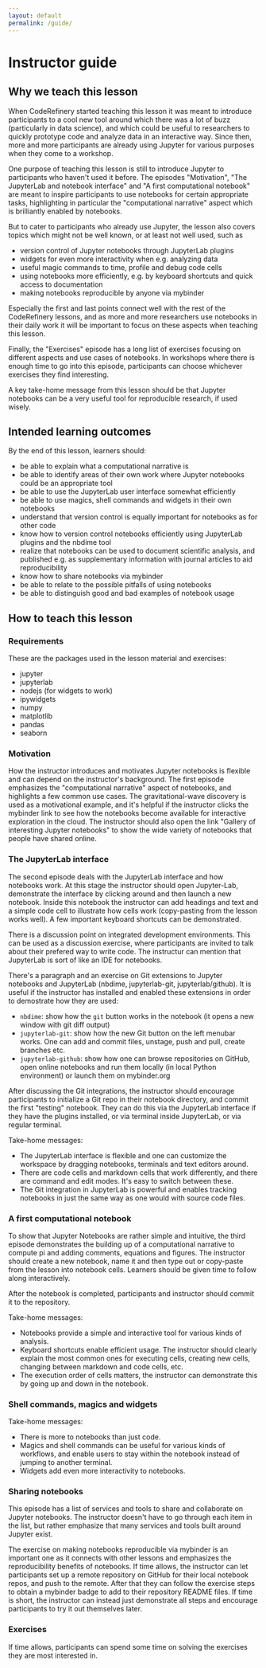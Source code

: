 ```yaml
---
layout: default
permalink: /guide/
---
```


# Instructor guide

## Why we teach this lesson

When CodeRefinery started teaching this lesson it was meant to introduce participants
to a cool new tool around which there was a lot of buzz (particularly in data science),
and which could be useful to researchers to quickly prototype code and analyze data in an interactive way.
Since then, more and more participants are already using Jupyter for various purposes
when they come to a workshop.

One purpose of teaching this lesson is still to introduce Jupyter to participants who haven't
used it before. The episodes "Motivation", "The JupyterLab and notebook interface" and
"A first computational notebook" are meant to inspire participants to use notebooks for
certain appropriate tasks, highlighting in particular the "computational narrative" aspect
which is brilliantly enabled by notebooks.

But to cater to participants who already use Jupyter, the lesson also covers
topics which might not be well known, or at least not well used, such as
- version control of Jupyter notebooks through JupyterLab plugins
- widgets for even more interactivity when e.g. analyzing data
- useful magic commands to time, profile and debug code cells
- using notebooks more efficiently, e.g. by keyboard shortcuts and quick access to documentation
- making notebooks reproducible by anyone via mybinder

Especially the first and last points connect well with the rest of the CodeRefinery lessons,
and as more and more researchers use notebooks in their daily work it will be important
to focus on these aspects when teaching this lesson.

Finally, the "Exercises" episode has a long list of exercises focusing on
different aspects and use cases of notebooks. In workshops where there is enough time
to go into this episode, participants can choose whichever exercises they find interesting.

A key take-home message from this lesson should be that Jupyter notebooks
can be a very useful tool for reproducible research, if used wisely.

## Intended learning outcomes

By the end of this lesson, learners should:
- be able to explain what a computational narrative is
- be able to identify areas of their own work where Jupyter notebooks could be an appropriate tool
- be able to use the JupyterLab user interface somewhat efficiently
- be able to use magics, shell commands and widgets in their own notebooks
- understand that version control is equally important for notebooks as for other code
- know how to version control notebooks efficiently using JupyterLab plugins and the nbdime tool
- realize that notebooks can be used to document scientific analysis, and published
  e.g. as supplementary information with journal articles to aid reproducibility
- know how to share notebooks via mybinder
- be able to relate to the possible pitfalls of using notebooks
- be able to distinguish good and bad examples of notebook usage

## How to teach this lesson

### Requirements

These are the packages used in the lesson material and exercises:
- jupyter
- jupyterlab
- nodejs (for widgets to work)
- ipywidgets
- numpy
- matplotlib
- pandas
- seaborn

### Motivation

How the instructor introduces and motivates Jupyter notebooks is flexible and
can depend on the instructor's background. The first episode emphasizes the
"computational narrative" aspect of notebooks, and highlights a few
common use cases. The gravitational-wave discovery is used as a motivational
example, and it's helpful if the instructor clicks the mybinder link to see how
the notebooks become available for interactive exploration in the cloud.
The instructor should also open the link "Gallery of interesting Jupyter notebooks"
to show the wide variety of notebooks that people have shared online.


### The JupyterLab interface

The second episode deals with the JupyterLab interface and how notebooks work. At
this stage the instructor should open Jupyter-Lab, demonstrate the
interface by clicking around and then launch a new notebook. Inside this notebook
the instructor can add headings and text and a simple code cell to illustrate
how cells work (copy-pasting from the lesson works well). A few important keyboard
shortcuts can be demonstrated.

There is a discussion point on integrated development environments. This can
be used as a discussion exercise, where participants are invited to talk about
their prefered way to write code. The instructur can mention that JupyterLab is
sort of like an IDE for notebooks.

There's a paragraph and an exercise on Git extensions to Jupyter notebooks and JupyterLab
(nbdime, jupyterlab-git, jupyterlab/github). It is useful if the instructor has installed and
enabled these extensions in order to demostrate how they are used:
- `nbdime`: show how the `git` button works in the notebook (it opens a new window with git diff output)
- `jupyterlab-git`: show how the new Git button on the left menubar works. One can add and commit files,
  unstage, push and pull, create branches etc.
- `jupyterlab-github`: show how one can browse repositories on GitHub, open online notebooks and run them
  locally (in local Python environment) or launch them on mybinder.org

After discussing the Git integrations, the instructor should encourage participants to
initialize a Git repo in their notebook directory, and commit the first "testing" notebook.
They can do this via the JupyterLab interface if they have the plugins installed, or via
terminal inside JupyterLab, or via regular terminal.

Take-home messages:
- The JupyterLab interface is flexible and one can customize the workspace by dragging
  notebooks, terminals and text editors around.
- There are code cells and markdown cells that work differently, and there are
  command and edit modes. It's easy to switch between these.
- The Git integration in JupyterLab is powerful and enables tracking notebooks in just
  the same way as one would with source code files.

### A first computational notebook

To show that Jupyter Notebooks are rather simple and intuitive, the third episode
demonstrates the building up of a computational narrative
to compute pi and adding comments, equations and figures.
The instructor should create a new notebook, name it and then type out or copy-paste from the lesson
into notebook cells. Learners should be given time to follow along interactively.

After the notebook is completed, participants and instructor should commit it to the
repository.

Take-home messages:
- Notebooks provide a simple and interactive tool for various kinds of analysis.
- Keyboard shortcuts enable efficient usage. The instructor should clearly
  explain the most common ones for executing cells, creating new cells, changing
  between markdown and code cells, etc.
- The execution order of cells matters, the instructor can demonstrate this by
  going up and down in the notebook.


### Shell commands, magics and widgets

Take-home messages:
- There is more to notebooks than just code.
- Magics and shell commands can be useful for various kinds of workflows, and enable
  users to stay within the notebook instead of jumping to another terminal.
- Widgets add even more interactivity to notebooks.

### Sharing notebooks

This episode has a list of services and tools to share and collaborate on Jupyter
notebooks. The instructor doesn't have to go through each item in the list, but
rather emphasize that many services and tools built around Jupyter exist.

The exercise on making notebooks reproducible via mybinder is an important one as
it connects with other lessons and emphasizes the reproducibility benefits of notebooks.
If time allows, the instructor can let participants set up a remote repository on GitHub
for their local notebook repos, and push to the remote. After that they can follow the
exercise steps to obtain a mybinder badge to add to their repository README files.
If time is short, the instructor can instead just demonstrate all steps and encourage
participants to try it out themselves later.

### Exercises

If time allows, participants can spend some time on solving the exercises they are
most interested in.



